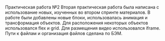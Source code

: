 Практическая работа №2
Вторая практическая работа была написана с использование новых, изученных во втором спринте материалов.
В работе были добавлены новые блоки, использовалась анимация и трансформация объектов.
Для расположения некоторых объектов использовался flex и grid.
Для размещения видео использовался iframe.
Пути к файлам и организация файлов сделана по БЭМ.
